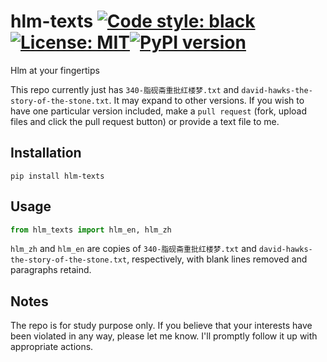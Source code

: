 # hlm-texts [![Code style: black](https://img.shields.io/badge/code%20style-black-000000.svg)](https://github.com/psf/black)[![License: MIT](https://img.shields.io/badge/License-MIT-yellow.svg)](https://opensource.org/licenses/MIT)[![PyPI version](https://badge.fury.io/py/hlm-texts.svg)](https://badge.fury.io/py/hlm-texts)
Hlm at your fingertips

This repo currently just has `340-脂砚斋重批红楼梦.txt` and `david-hawks-the-story-of-the-stone.txt`. It may expand to other versions. If you wish to have one particular version included, make a `pull request` (fork, upload files and click the pull request button) or provide a text file to me.

## Installation
`pip install hlm-texts`

## Usage

```python
from hlm_texts import hlm_en, hlm_zh
```

`hlm_zh` and `hlm_en` are copies of `340-脂砚斋重批红楼梦.txt` and `david-hawks-the-story-of-the-stone.txt`, respectively, with blank lines removed and paragraphs retaind.

## Notes
The repo is for study purpose only. If you believe that your interests have been violated in any way, please let me know. I'll promptly follow it up with appropriate actions.